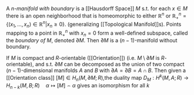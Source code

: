 
A *$n$-manifold with boundary* is a [[Hausdorff Space]] $M$ s.t. for each $x\in M$ there is an open neighborhood that is homeomorphic to either $\mathbb{R}^n$ or $\mathbb{R}^n_+ = \{(x_1,\dots,x_n)\in \mathbb{R}^n| x_n\geq 0\}$. (generalizing [[Topological Manifold]]s).
Points mapping to a point in $\mathbb{R}^n_+$ with $x_n = 0$ form a well-defined subspace, called the *boundary of $M$*, denoted $\partial M$. Then $\partial M$ is a $(n-1)$-manifold without boundary.

If $M$ is compact and $R$-orientable ([[Orientation]]) (i.e. $M\setminus \partial M$ is $R$-orientable), and s.t. $\partial M$ can be decomposed as the union of two compact $(n-1)$-dimensional manifolds $A$ and $B$ with $\partial A = \partial B = A\cap B$. Then given a [[Orientation class]] $[M]\in H_n(M,\partial M;R)$,the duality map $D_M:H^k(M,A;R)\rightarrow H_{n-k}(M,B;R) \quad \alpha \mapsto [M]\frown \alpha$   gives an isomorphism for all $k$